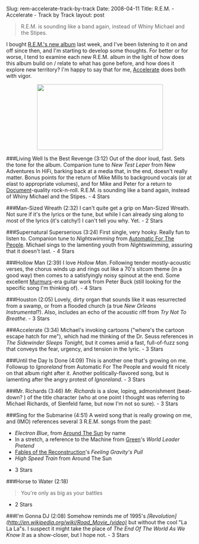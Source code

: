 Slug: rem-accelerate-track-by-track
Date: 2008-04-11
Title: R.E.M. - Accelerate - Track by Track
layout: post

<style>
.single .content h3 { font-family: Helvetica,Arial,sans-serif; font-weight: normal; letter-spacing:-1px; text-transform: uppercase; padding: 0; margin-top: 16px;}
.single .content blockquote { background: none; border: none; font-style: italic; margin: 4px 8px 4px 0px; }
.single .content p { margin: 8px 0 16px 0; }
</style>

>R.E.M. is sounding like a band again, instead of Whiny Michael and the Stipes.

I bought [R.E.M.'s new album](http://www.remaccelerate.com/) last week, and I've been listening to it on and off since then, and I'm starting to develop some thoughts. For better or for worse, I tend to examine each new R.E.M. album in the light of how does this album build on / relate to what has gone before, and how does it explore new territory? I'm happy to say that for me, [Accelerate](http://phobos.apple.com/WebObjects/MZStore.woa/wa/viewAlbum?id=276468200&s=143441) does both with vigor.

<a href="http://remaccelerate.com/" style="display: block; text-align:center;"><img  alt="" class="aligncenter size-full wp-image-2708 at-xid-6a010534988cd3970b0120a55ce9ac970b " height="177" src="https://steveivy.typepad.com/.a/6a010534988cd3970b0120a55ce9ac970b-pi" title="R.E.M. - ACCELERATE" width="339" /></a>

###Living Well Is the Best Revenge (3:12)
Out of the door loud, fast. Sets the tone for the album. Companion tune to *New Test Leper* from <span class="published-work">New Adventures In HiFi</span>, barking back at a media that, in the end, doesn't really matter. Bonus points for the return of Mike Mills to background vocals (or at elast to appropriate volumes), and for Mike and Peter for a return to [Document](http://phobos.apple.com/WebObjects/MZStore.woa/wa/viewAlbum?id=548647&s=143441)-quality rock-n-roll. R.E.M. is sounding like a band again, instead of Whiny Michael and the Stipes. - 4 Stars

###Man-Sized Wreath (2:32)
I can't quite get a grip on Man-Sized Wreath. Not sure if it's the lyrics or the tune, but while I can already sing along to most of the lyrics (it's catchy!) I can't tell you why. Yet. - 2 Stars

###Supernatural Superserious (3:24)
First single, very hooky. Really fun to listen to. Companion tune to *Nightswimming* from [Automatic For The People](http://phobos.apple.com/WebObjects/MZStore.woa/wa/viewAlbum?id=31134178&s=143441). Michael sings to the lamenting youth from *Nightswimming*, assuring that it doesn't last. - 4 Stars

###Hollow Man (2:39)
I love *Hollow Man*. Following tender mostly-acoustic verses, the chorus winds up and rings out like a 70's sitcom theme (in a good way) then comes to a satisfyingly noisy spinout at the end. Some excellent [Murmurs](http://phobos.apple.com/WebObjects/MZStore.woa/wa/viewAlbum?id=352683&s=143441)-era guitar work from Peter Buck (still looking for the specific song I'm thinking of). - 4 Stars

###Houston (2:05)
Lovely, dirty organ that sounds like it was resurrected from a swamp, or from a flooded church (a true *New Orleans Instrumental*?). Also, includes an echo of the acoustic riff from *Try Not To Breathe*. - 3 Stars

###Accelerate (3:34)
Michael's invoking cartoons ("where's the cartoon escape hatch for me"), which had me thinking of the Dr. Seuss references in *The Sidewinder Sleeps Tonight*, but it comes amid a fast, full-of-fuzz song that conveys the fear, urgency, and tension in the lyric. - 3 Stars

###Until the Day Is Done (4:09)
This is another one that's growing on me. Followup to *Ignoreland* from <span class="published-work">Automatic For The People</span> and would fit nicely on that album right after it. Another politically-flavored song, but is lamenting after the angry protest of *Ignoreland*. - 3 Stars

###Mr. Richards (3:46)
*Mr. Richards* is a slow, loping, admonishment (beat-down? ) of the title character (who at one point I thought was referring to Michael Richards, of Sienfeld fame, but now I'm not so sure). - 3 Stars

###Sing for the Submarine (4:51)
A weird song that is really growing on me, and (IMO) references several 3 R.E.M. songs from the past:

* *Electron Blue*, from [Around The Sun](http://phobos.apple.com/WebObjects/MZStore.woa/wa/viewAlbum?id=25506901&s=143441) by name
* In a stretch, a reference to the Machine from [Green](http://phobos.apple.com/WebObjects/MZStore.woa/wa/viewAlbum?id=81865947&s=143441)'s *World Leader Pretend*
* [Fables of the Reconstruction](http://phobos.apple.com/WebObjects/MZStore.woa/wa/viewAlbum?id=121084972&s=143441)'s *Feeling Gravity's Pull*
* *High Speed Train* from <span class="published-work">Around The Sun</span>
 - 3 Stars

###Horse to Water (2:18)
> You're only as big as your battles

 - 2 Stars

###I'm Gonna DJ (2:08)
Somehow reminds me of 1995's *[Revolution](http://en.wikipedia.org/wiki/Road_Movie_(video)* but without the cool "La La La"s. I suspect it might take the place of *The End Of The World As We Know It* as a show-closer, but I hope not. - 3 Stars
